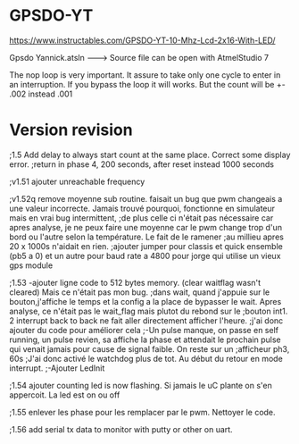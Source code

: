 # GPSDO-YT

https://www.instructables.com/GPSDO-YT-10-Mhz-Lcd-2x16-With-LED/

Gpsdo Yannick.atsln  ---> Source file can be open with AtmelStudio 7

The nop loop is very important. It assure to take only one cycle to enter in an interruption.
If you bypass the loop it will works. But the count will be +- .002 instead .001

# Version revision

;1.5 Add delay to always start count at the same place. Correct some display error. 
;return in phase 4, 200 seconds, after reset instead 1000 seconds

;v1.51 ajouter unreachable frequency

;v1.52q remove moyenne sub routine. faisait un bug que pwm changeais a une valeur incorrecte. Jamais trouvé pourquoi, fonctionne en simulateur mais en vrai bug intermittent,
;de plus celle ci n'était pas nécessaire car apres analyse, je ne peux faire une moyenne car le pwm change trop d'un bord ou l'autre selon la température. Le fait de le ramener
;au millieu apres 20 x 1000s n'aidait en rien.
;ajouter jumper pour classis et quick ensemble (pb5 a 0) et un autre pour baud rate a 4800 pour jorge qui utilise un vieux gps module

;1.53 -ajouter ligne code to 512 bytes memory. (clear waitflag wasn't cleared) Mais ce n'était pas mon bug.
;dans wait, quand j'appuie sur le bouton,j'affiche le temps et la config a la place de bypasser le wait. Apres analyse, ce n'était pas le wait_flag mais plutot du rebond sur le ;bouton int1. 2 interrupt back to back ne fait aller directement afficher l'heure.
;j'ai donc ajouter du code pour améliorer cela
;-Un pulse manque, on passe en self running, un pulse revien, sa affiche la phase et attendait le prochain pulse qui venait jamais pour cause de signal faible. On reste sur un ;afficheur ph3, 60s
;J'ai donc activé le watchdog plus de tot. Au début du retour en mode interrupt.
;-Ajouter LedInit

;1.54  ajouter counting led is now flashing. Si jamais le uC plante on s'en appercoit. La led est on ou off

;1.55 enlever les phase pour les remplacer par le pwm. Nettoyer le code.

;1.56 add serial tx data to monitor with putty or other on uart.
